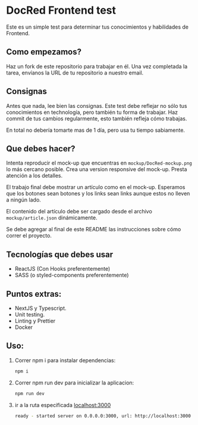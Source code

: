 # DocRed Frontend test
Este es un simple test para determinar tus conocimientos y habilidades de Frontend.

## Como empezamos?
Haz un fork de este repositorio para trabajar en él.
Una vez completada la tarea, envíanos la URL de tu repositorio a nuestro email.

## Consignas

Antes que nada, lee bien las consignas. Este test debe reflejar no sólo tus conocimientos en technología, pero también tu forma de trabajar.
Haz commit de tus cambios regularmente, esto también refleja cómo trabajas.

En total no debería tomarte mas de 1 día, pero usa tu tiempo sabiamente.

## Que debes hacer?

Intenta reproducir el mock-up que encuentras en `mockup/DocRed-mockup.png` lo más cercano posible.
Crea una version responsive del mock-up.
Presta atención a los detalles.

El trabajo final debe mostrar un artículo como en el mock-up. Esperamos que los botones sean botones y los links sean links aunque estos no lleven a ningún lado.

El contenido del artículo debe ser cargado desde el archivo `mockup/article.json` dinámicamente.

Se debe agregar al final de este README las instrucciones sobre cómo correr el proyecto.

Tecnologías que debes usar
----
- ReactJS (Con Hooks preferentemente)
- SASS (o styled-components preferentemente)

Puntos extras:
----
- NextJS y Typescript.
- Unit testing.
- Linting y Prettier
- Docker

Uso:
----

1. Correr npm i para instalar dependencias:
   ```sh
   npm i
   ```
2. Correr npm run dev para inicializar la aplicacion:
   ```sh
   npm run dev
   ```
3. ir a la ruta especificada [localhost:3000](http://localhost:3000)
   ```sh
   ready - started server on 0.0.0.0:3000, url: http://localhost:3000
   ```